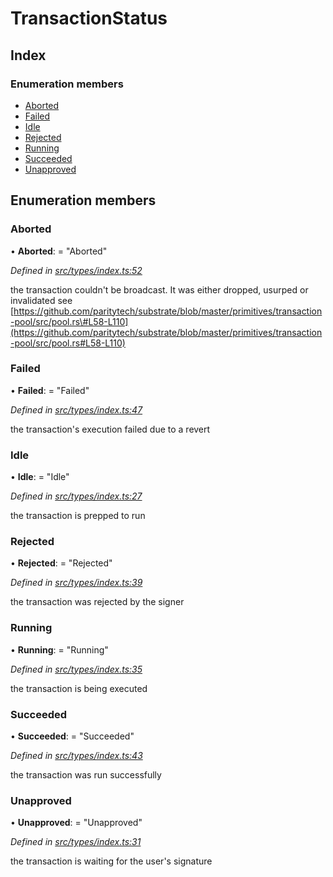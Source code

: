 # TransactionStatus

## Index

### Enumeration members

* [Aborted](transactionstatus.md#aborted)
* [Failed](transactionstatus.md#failed)
* [Idle](transactionstatus.md#idle)
* [Rejected](transactionstatus.md#rejected)
* [Running](transactionstatus.md#running)
* [Succeeded](transactionstatus.md#succeeded)
* [Unapproved](transactionstatus.md#unapproved)

## Enumeration members

### Aborted

• **Aborted**: = "Aborted"

_Defined in_ [_src/types/index.ts:52_](https://github.com/PolymathNetwork/polymesh-sdk/blob/a0872cf4/src/types/index.ts#L52)

the transaction couldn't be broadcast. It was either dropped, usurped or invalidated see [https://github.com/paritytech/substrate/blob/master/primitives/transaction-pool/src/pool.rs\#L58-L110](https://github.com/paritytech/substrate/blob/master/primitives/transaction-pool/src/pool.rs#L58-L110)

### Failed

• **Failed**: = "Failed"

_Defined in_ [_src/types/index.ts:47_](https://github.com/PolymathNetwork/polymesh-sdk/blob/a0872cf4/src/types/index.ts#L47)

the transaction's execution failed due to a revert

### Idle

• **Idle**: = "Idle"

_Defined in_ [_src/types/index.ts:27_](https://github.com/PolymathNetwork/polymesh-sdk/blob/a0872cf4/src/types/index.ts#L27)

the transaction is prepped to run

### Rejected

• **Rejected**: = "Rejected"

_Defined in_ [_src/types/index.ts:39_](https://github.com/PolymathNetwork/polymesh-sdk/blob/a0872cf4/src/types/index.ts#L39)

the transaction was rejected by the signer

### Running

• **Running**: = "Running"

_Defined in_ [_src/types/index.ts:35_](https://github.com/PolymathNetwork/polymesh-sdk/blob/a0872cf4/src/types/index.ts#L35)

the transaction is being executed

### Succeeded

• **Succeeded**: = "Succeeded"

_Defined in_ [_src/types/index.ts:43_](https://github.com/PolymathNetwork/polymesh-sdk/blob/a0872cf4/src/types/index.ts#L43)

the transaction was run successfully

### Unapproved

• **Unapproved**: = "Unapproved"

_Defined in_ [_src/types/index.ts:31_](https://github.com/PolymathNetwork/polymesh-sdk/blob/a0872cf4/src/types/index.ts#L31)

the transaction is waiting for the user's signature

